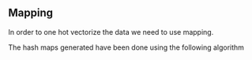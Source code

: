 ## Mapping

In order to one hot vectorize the data we need to use mapping.

The hash maps generated have been done using the following algorithm

